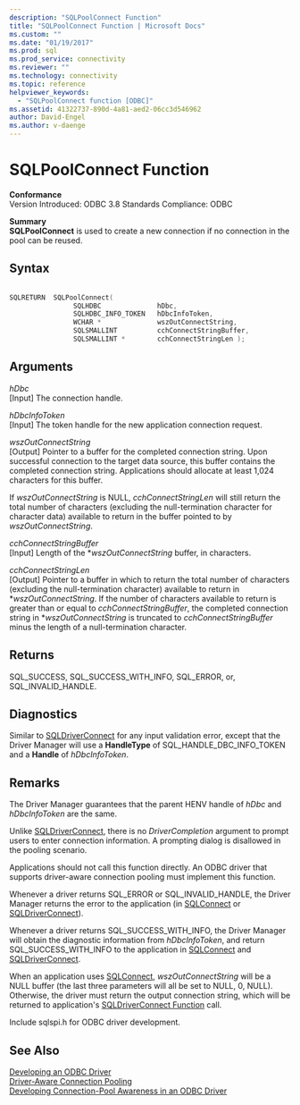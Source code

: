 ```yaml
---
description: "SQLPoolConnect Function"
title: "SQLPoolConnect Function | Microsoft Docs"
ms.custom: ""
ms.date: "01/19/2017"
ms.prod: sql
ms.prod_service: connectivity
ms.reviewer: ""
ms.technology: connectivity
ms.topic: reference
helpviewer_keywords: 
  - "SQLPoolConnect function [ODBC]"
ms.assetid: 41322737-890d-4a81-aed2-06cc3d546962
author: David-Engel
ms.author: v-daenge
---
```

# SQLPoolConnect Function
**Conformance**  
 Version Introduced: ODBC 3.8 Standards Compliance: ODBC  
  
 **Summary**  
 **SQLPoolConnect** is used to create a new connection if no connection in the pool can be reused.  
  
## Syntax  
  
```cpp
  
SQLRETURN  SQLPoolConnect(  
                SQLHDBC              hDbc,  
                SQLHDBC_INFO_TOKEN   hDbcInfoToken,  
                WCHAR *              wszOutConnectString,  
                SQLSMALLINT          cchConnectStringBuffer,  
                SQLSMALLINT *        cchConnectStringLen );  
```  
  
## Arguments  
 *hDbc*  
 [Input] The connection handle.  
  
 *hDbcInfoToken*  
 [Input] The token handle for the new application connection request.  
  
 *wszOutConnectString*  
 [Output] Pointer to a buffer for the completed connection string. Upon successful connection to the target data source, this buffer contains the completed connection string. Applications should allocate at least 1,024 characters for this buffer.  
  
 If *wszOutConnectString* is NULL, *cchConnectStringLen* will still return the total number of characters (excluding the null-termination character for character data) available to return in the buffer pointed to by *wszOutConnectString*.  
  
 *cchConnectStringBuffer*  
 [Input] Length of the **wszOutConnectString* buffer, in characters.  
  
 *cchConnectStringLen*  
 [Output] Pointer to a buffer in which to return the total number of characters (excluding the null-termination character) available to return in \**wszOutConnectString*. If the number of characters available to return is greater than or equal to *cchConnectStringBuffer*, the completed connection string in \**wszOutConnectString* is truncated to *cchConnectStringBuffer* minus the length of a null-termination character.  
  
## Returns  
 SQL_SUCCESS, SQL_SUCCESS_WITH_INFO, SQL_ERROR, or, SQL_INVALID_HANDLE.  
  
## Diagnostics  
 Similar to [SQLDriverConnect](../../../odbc/reference/syntax/sqldriverconnect-function.md) for any input validation error, except that the Driver Manager will use a **HandleType** of SQL_HANDLE_DBC_INFO_TOKEN and a **Handle** of *hDbcInfoToken*.  
  
## Remarks  
 The Driver Manager guarantees that the parent HENV handle of *hDbc* and *hDbcInfoToken* are the same.  
  
 Unlike [SQLDriverConnect](../../../odbc/reference/syntax/sqldriverconnect-function.md), there is no *DriverCompletion* argument to prompt users to enter connection information. A prompting dialog is disallowed in the pooling scenario.  
  
 Applications should not call this function directly. An ODBC driver that supports driver-aware connection pooling must implement this function.  
  
 Whenever a driver returns SQL_ERROR or SQL_INVALID_HANDLE, the Driver Manager returns the error to the application (in [SQLConnect](../../../odbc/reference/syntax/sqlconnect-function.md) or [SQLDriverConnect](../../../odbc/reference/syntax/sqldriverconnect-function.md)).  
  
 Whenever a driver returns SQL_SUCCESS_WITH_INFO, the Driver Manager will obtain the diagnostic information from *hDbcInfoToken*, and return SQL_SUCCESS_WITH_INFO to the application in [SQLConnect](../../../odbc/reference/syntax/sqlconnect-function.md) and [SQLDriverConnect](../../../odbc/reference/syntax/sqldriverconnect-function.md).  
  
 When an application uses [SQLConnect](../../../odbc/reference/syntax/sqlconnect-function.md), *wszOutConnectString* will be a NULL buffer (the last three parameters will all be set to NULL, 0, NULL). Otherwise, the driver must return the output connection string, which will be returned to application's [SQLDriverConnect Function](../../../odbc/reference/syntax/sqldriverconnect-function.md) call.  
  
 Include sqlspi.h for ODBC driver development.  
  
## See Also  
 [Developing an ODBC Driver](../../../odbc/reference/develop-driver/developing-an-odbc-driver.md)   
 [Driver-Aware Connection Pooling](../../../odbc/reference/develop-app/driver-aware-connection-pooling.md)   
 [Developing Connection-Pool Awareness in an ODBC Driver](../../../odbc/reference/develop-driver/developing-connection-pool-awareness-in-an-odbc-driver.md)
